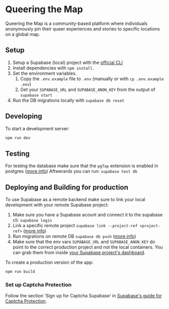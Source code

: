 # Queering the Map

Queering the Map is a community-based platform where individuals anonymously pin their queer experiences and stories to specific locations on a global map.

## Setup

1. Setup a Supabase (local) project with the [official CLI](https://supabase.com/docs/guides/cli/getting-started)
1. Install dependencies with `npm install`.
1. Set the environment variables.
    1. Copy the `.env.example` file to `.env` (manually or with `cp .env.example .env`)
    1. Get your `SUPABASE_URL` and `SUPABASE_ANON_KEY` from the output of `supabase start`
1. Run the DB migrations locally with `supabase db reset`

## Developing

To start a development server:

```bash
npm run dev
```

## Testing

For testing the database make sure that the `pgTap` extension is enabled in postgres ([more info](https://supabase.com/docs/guides/database/extensions/pgtap))
Aftwerards you can run:
`supabase test db`


## Deploying and Building for production

To use Supabase as a remote backend make sure to link your local development with your remote Supabase project:

1. Make sure you have a Supabase acount and connect it to the supabase cli: `supabase login`
1. Link a specific remote project `supabase link --project-ref <project-ref>`  ([more info](https://supabase.com/docs/reference/cli/supabase-link))
1. Run migrations on remote DB `supabase db push` ([more info](https://supabase.com/docs/reference/cli/supabase-db-push))
1. Make sure that the env vars `SUPABASE_URL` and `SUPABASE_ANON_KEY` do point to the correct production project and not the local containers. You can grab them from inside [your Supabase project's dashboard](https://supabase.com/dashboard/project/_/settings/api).

To create a production version of the app:

```bash
npm run build
```

### Set up Captcha Protection

Follow the section 'Sign up for Captcha Supabase' in [Supabase's guide for Captcha Protection](https://supabase.com/docs/guides/auth/auth-captcha?captcha-method=turnstile-1&queryGroups=captcha-method).
